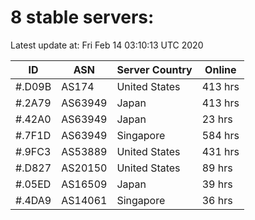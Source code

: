 # 8 stable servers:

Latest update at: Fri Feb 14 03:10:13 UTC 2020

| ID | ASN | Server Country | Online |
| -- | --- | -------------- | ------ |
| #.D09B | AS174 | United States | 413 hrs |
| #.2A79 | AS63949 | Japan | 413 hrs |
| #.42A0 | AS63949 | Japan | 23 hrs |
| #.7F1D | AS63949 | Singapore | 584 hrs |
| #.9FC3 | AS53889 | United States | 431 hrs |
| #.D827 | AS20150 | United States | 89 hrs |
| #.05ED | AS16509 | Japan | 39 hrs |
| #.4DA9 | AS14061 | Singapore | 36 hrs |

